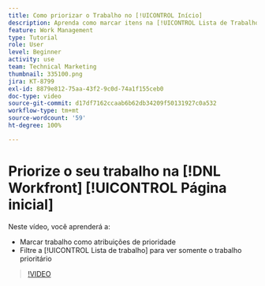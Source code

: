 ```yaml
---
title: Como priorizar o Trabalho no [!UICONTROL Início]
description: Aprenda como marcar itens na [!UICONTROL Lista de Trabalho] como atribuições prioritárias na página inicial. Em seguida, filtre a lista para ver seu trabalho priorizado em [!DNL  Workfront].
feature: Work Management
type: Tutorial
role: User
level: Beginner
activity: use
team: Technical Marketing
thumbnail: 335100.png
jira: KT-8799
exl-id: 8879e812-75aa-43f2-9c0d-74a1f155ceb0
doc-type: video
source-git-commit: d17df7162ccaab6b62db34209f50131927c0a532
workflow-type: tm+mt
source-wordcount: '59'
ht-degree: 100%

---
```


# Priorize o seu trabalho na [!DNL Workfront] [!UICONTROL Página inicial]

Neste vídeo, você aprenderá a:

* Marcar trabalho como atribuições de prioridade
* Filtre a [!UICONTROL Lista de trabalho] para ver somente o trabalho prioritário

>[!VIDEO](https://video.tv.adobe.com/v/335100/?quality=12&learn=on&enablevpops)
